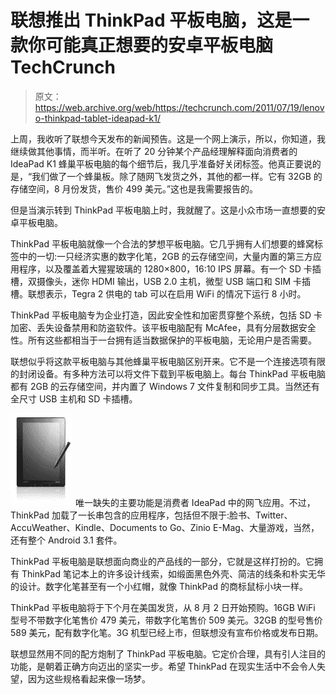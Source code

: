 # 联想推出 ThinkPad 平板电脑，这是一款你可能真正想要的安卓平板电脑 TechCrunch

> 原文：<https://web.archive.org/web/https://techcrunch.com/2011/07/19/lenovo-thinkpad-tablet-ideapad-k1/>

上周，我收听了联想今天发布的新闻预告。这是一个网上演示，所以，你知道，我继续做其他事情，而半听。在听了 20 分钟某个产品经理解释面向消费者的 IdeaPad K1 蜂巢平板电脑的每个细节后，我几乎准备好关闭标签。他真正要说的是，“我们做了一个蜂巢板。除了随网飞发货之外，其他的都一样。它有 32GB 的存储空间，8 月份发货，售价 499 美元。”这也是我需要报告的。

但是当演示转到 ThinkPad 平板电脑上时，我就醒了。这是小众市场一直想要的安卓平板电脑。

ThinkPad 平板电脑就像一个合法的梦想平板电脑。它几乎拥有人们想要的蜂窝标签中的一切:一只经济实惠的数字化笔，2GB 的云存储空间，大量内置的第三方应用程序，以及覆盖着大猩猩玻璃的 1280×800，16:10 IPS 屏幕。有一个 SD 卡插槽，双摄像头，迷你 HDMI 输出，USB 2.0 主机，微型 USB 端口和 SIM 卡插槽。联想表示，Tegra 2 供电的 tab 可以在启用 WiFi 的情况下运行 8 小时。

ThinkPad 平板电脑专为企业打造，因此安全性和加密贯穿整个系统，包括 SD 卡加密、丢失设备禁用和防盗软件。该平板电脑配有 McAfee，具有分层数据安全性。所有这些都相当于一台拥有适当数据保护的平板电脑，无论用户是否需要。

联想似乎将这款平板电脑与其他蜂巢平板电脑区别开来。它不是一个连接选项有限的封闭设备。有多种方法可以将文件下载到平板电脑上。每台 ThinkPad 平板电脑都有 2GB 的云存储空间，并内置了 Windows 7 文件复制和同步工具。当然还有全尺寸 USB 主机和 SD 卡插槽。

[![](img/9375cf54bdb9a126b04cc2552d712359.png "thinkpad-tablet1")](https://web.archive.org/web/20221006082726/https://beta.techcrunch.com/wp-content/uploads/2011/07/thinkpad-tablet1.jpg) 唯一缺失的主要功能是消费者 IdeaPad 中的网飞应用。不过，ThinkPad 加载了一长串包含的应用程序，包括但不限于:脸书、Twitter、AccuWeather、Kindle、Documents to Go、Zinio E-Mag、大量游戏，当然，还有整个 Android 3.1 套件。

ThinkPad 平板电脑是联想面向商业的产品线的一部分，它就是这样打扮的。它拥有 ThinkPad 笔记本上的许多设计线索，如缎面黑色外壳、简洁的线条和朴实无华的设计。数字化笔甚至有一个小红帽，就像 ThinkPad 的商标鼠标小块一样。

ThinkPad 平板电脑将于下个月在美国发货，从 8 月 2 日开始预购。16GB WiFi 型号不带数字化笔售价 479 美元，带数字化笔售价 509 美元。32GB 的型号售价 589 美元，配有数字化笔。3G 机型已经上市，但联想没有宣布价格或发布日期。

联想显然用不同的配方炮制了 ThinkPad 平板电脑。它定价合理，具有引人注目的功能，是朝着正确方向迈出的坚实一步。希望 ThinkPad 在现实生活中不会令人失望，因为这些规格看起来像一场梦。